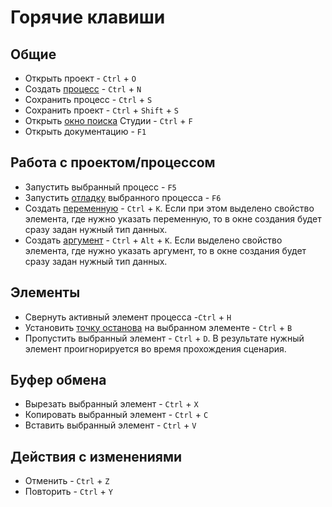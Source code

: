 # Горячие клавиши

## Общие

* Открыть проект - `Ctrl` + `O`
* Создать [процесс](https://docs.primo-rpa.ru/primo-rpa/primo-studio/process) - `Ctrl` + `N`
* Сохранить процесс - `Ctrl` + `S`
* Сохранить проект - `Ctrl` + `Shift` + `S`
* Открыть [окно поиска](https://docs.primo-rpa.ru/primo-rpa/primo-studio/projects/search) Студии - `Ctrl` + `F`
* Открыть документацию - `F1` 

## Работа с проектом/процессом
* Запустить выбранный процесс - `F5`
* Запустить [отладку](https://docs.primo-rpa.ru/primo-rpa/primo-studio/process/debug) выбранного процесса - `F6`
* Создать [переменную](https://docs.primo-rpa.ru/primo-rpa/primo-studio/process/variables) - `Ctrl` + `K`. Если при этом выделено свойство элемента, где нужно указать переменную, то в окне создания будет сразу задан нужный тип данных.
* Создать [аргумент](https://docs.primo-rpa.ru/primo-rpa/primo-studio/process/variables#argumenty) - `Ctrl` + `Alt` + `K`. Если выделено свойство элемента, где нужно указать аргумент, то в окне создания будет сразу задан нужный тип данных.

## Элементы

* Cвернуть активный элемент процесса -`Ctrl` + `H`
* Установить [точку останова](https://docs.primo-rpa.ru/primo-rpa/primo-studio/process/debug#tochka-ostanova) на выбранном элементе - `Ctrl` + `B`
* Пропустить выбранный элемент - `Ctrl` + `D`. В результате нужный элемент проигнорируется во время прохождения сценария.

## Буфер обмена

* Вырезать выбранный элемент - `Ctrl` + `X`
* Копировать выбранный элемент - `Ctrl` + `C`
* Вставить выбранный элемент - `Ctrl` + `V`

## Действия с изменениями 
* Отменить - `Ctrl` + `Z`
* Повторить - `Ctrl` + `Y`
